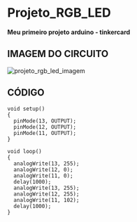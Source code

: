 # Projeto_RGB_LED
**Meu primeiro projeto arduino - tinkercard**

## IMAGEM DO CIRCUITO
![projeto_rgb_led_imagem](https://user-images.githubusercontent.com/90460886/192655961-8614c750-39ee-4408-9e8d-9b4f15d0f43e.png)

## CÓDIGO
```
void setup()
{
  pinMode(13, OUTPUT);
  pinMode(12, OUTPUT);
  pinMode(11, OUTPUT);
}

void loop()
{
  analogWrite(13, 255);
  analogWrite(12, 0);
  analogWrite(11, 0);
  delay(1000);
  analogWrite(13, 255);
  analogWrite(12, 255);
  analogWrite(11, 102);
  delay(1000);
}
```
